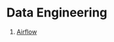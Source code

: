 # Data Engineering

1. [Airflow](https://github.com/vanessaaleung/DS-notes/tree/master/data-engineering/airflow)
